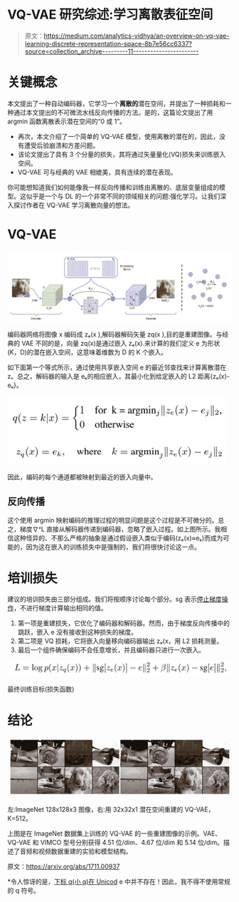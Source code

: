 # VQ-VAE 研究综述:学习离散表征空间

> 原文：<https://medium.com/analytics-vidhya/an-overview-on-vq-vae-learning-discrete-representation-space-8b7e56cc6337?source=collection_archive---------11----------------------->

# 关键概念

本文提出了一种自动编码器，它学习一个**离散的**潜在空间，并提出了一种损耗和一种通过本文提出的不可微流水线反向传播的方法。是的，这篇论文提出了用 argmin 函数离散表示潜在空间的“0 或 1”。

*   再次，本文介绍了一个简单的 VQ-VAE 模型，使用离散的潜在的，因此，没有遭受后验崩溃和方差问题。
*   该论文提出了具有 3 个分量的损失，其将通过矢量量化(VQ)损失来训练嵌入空间。
*   VQ-VAE 可与经典的 VAE 相媲美，具有连续的潜在表现。

你可能想知道我们如何能像我一样反向传播和训练由离散的、底层变量组成的模型。这似乎是一个与 DL 的一个非常不同的领域相关的问题:强化学习。让我们深入探讨作者在 VQ-VAE 学习离散向量的想法。

# VQ-VAE

![](img/2bdb1ff7a9fd646c542bb013eeaf88e9.png)

编码器网络将图像 x 编码成 zₑ(x ),解码器解码矢量 zq(x ),目的是重建图像。与经典的 VAE 不同的是，向量 zq(x)是通过嵌入 zₑ(x).来计算的我们定义 e 为形状(K，D)的潜在嵌入空间，这意味着维数为 D 的 K 个嵌入。

如下面第一个等式所示，通过使用共享嵌入空间 e 的最近邻查找来计算离散潜在 z。总之，解码器的输入是 eₖ的相应嵌入，其最小化到给定嵌入的 L2 距离{zₑ(x)-eₖ}。

![](img/1981f032fb4897975fa10d67d871e386.png)![](img/f1f1c42d9d06f473e2ac1d2df437d139.png)

因此，编码的每个通道都被映射到最近的嵌入向量中。

## 反向传播

这个使用 argmin 映射编码的推理过程的明显问题是这个过程是不可微分的。总之，梯度∇ᶻL 直接从解码器传递到编码器，忽略了嵌入过程。如上图所示。我相信这种怪异的、不那么严格的抽象是通过假设嵌入类似于编码(zₑ(x)≈eₖ)而成为可能的，因为这在嵌入的训练损失中是强制的，我们将很快讨论这一点。

# 培训损失

建议的培训损失由三部分组成。我们将按顺序讨论每个部分。sg 表示[停止梯度操作](https://www.tensorflow.org/api_docs/python/tf/stop_gradient)，不进行梯度计算输出相同的值。

1.  第一项是重建损失，它优化了编码器和解码器。然而，由于梯度反向传播中的跳跃，嵌入 e 没有接收到这种损失的梯度。
2.  第二项是 VQ 损耗，它将嵌入向量移向编码器输出 zₑ(x，用 L2 损耗测量。
3.  最后一个组件确保编码不会任意增长，并且编码器只进行一次嵌入。

![](img/23e694a214a5ab8817dea7f3bb288b68.png)

最终训练目标(损失函数)

# 结论

![](img/4a4a731647fb4c49e149c0fb45a22128.png)

左:ImageNet 128x128x3 图像，右:用 32x32x1 潜在空间重建的 VQ-VAE，K=512。

上图是在 ImageNet 数据集上训练的 VQ-VAE 的一些重建图像的示例。VAE、VQ-VAE 和 VIMCO 型号分别获得 4.51 位/dim、4.67 位/dim 和 5.14 位/dim。描述了音频和视频数据重建的实验和模型结构。

原文：<https://arxiv.org/abs/1711.00937>

*令人惊讶的是，[下标 q(小 q)在 Unicod](https://www.quora.com/Why-is-there-no-character-for-superscript-q-in-Unicode) e 中并不存在！因此，我不得不使用常规的 q 符号。